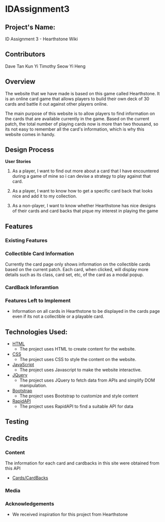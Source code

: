 # IDAssignment3

## Project's Name:
ID Assignment 3 - Hearthstone Wiki

## Contributors
Dave Tan Kun Yi
Timothy Seow Yi Heng

## Overview
The website that we have made is based on this game called Hearthstone. It is an online card game that allows players to build their own deck of 30 cards and battle it out against other players online.

The main purpose of this website is to allow players to find information on the cards that are available currently in the game. Based on the current patch, the total number of playing cards now is more than two thousand, so its not easy to remember all the card's information, which is why this website comes in handy.

## Design Process





**User Stories**
1. As a player, I want to find out more about a card that I have encountered during a game of mine so i can devise a strategy to play against that card.

1. As a player, I want to know how to get a specific card back that looks nice and add it to my collection.

1. As a non-player, I want to know whether Hearthstone has nice designs of their cards and card backs that pique my interest in playing the game

## Features

### Existing Features

### Collectible Card Information

Currently the card page only shows information on the collectible cards based on the current patch. Each card, when clicked, will display more details such as its class, card set, etc, of the card as a modal popup.

### CardBack Inforamtion



### Features Left to Implement

* Information on all cards in Hearthstone to be displayed in the cards page even if its not a collectible or a playable card.




## Technologies Used:
* [HTML](https://html.spec.whatwg.org/multipage/)
    * The project uses HTML to create content for the website.
* [CSS](https://www.w3.org/Style/CSS/)
    * The project uses CSS to style the content on the website.
* [JavaScript](https://www.javascript.com/)
    * The project uses Javascript to make the website interactive.
* [JQuery](https://jquery.com/)
    * The project uses JQuery to fetch data from APIs and simplify DOM manipulation.
* [Bootstrap](https://getbootstrap.com/)
    * The project uses Bootstrap to customize and style content
* [RapidAPI](https://rapidapi.com/)
    * The project uses RapidAPI to find a suitable API for data

## Testing







## Credits

### Content
The information for each card and cardbacks in this site were obtained from this API
* [Cards/CardBacks](https://rapidapi.com/omgvamp/api/hearthstone?endpoint=5525c4a8e4b01d538895c588)


### Media



### Acknowledgements
* We received inspiration for this project from Hearthstone